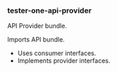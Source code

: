 ### tester-one-api-provider

API Provider bundle. 

Imports API bundle.
* Uses consumer interfaces.
* Implements provider interfaces.